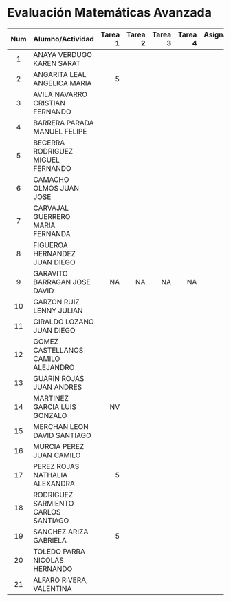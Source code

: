 # Evaluación Matemáticas Avanzada

|Num  |Alumno/Actividad       |Tarea 1  |Tarea 2  |Tarea 3|Tarea 4|Asignación 1|Asignación 2|Asignación 3|       
|:---:|:---                   |---:     |---:     |---:   |---:   |---:        |---:        | ---:       |             
| 1 |ANAYA VERDUGO KAREN SARAT|         |         |       |       |  4.2       |            |            |
| 2	|ANGARITA LEAL ANGELICA MARIA|  5   |         |       |       |  4.0       |            |            |
| 3	|AVILA NAVARRO CRISTIAN FERNANDO|   |         |       |       |  2.0       |            |            |
| 4	| BARRERA PARADA MANUEL FELIPE|     |         |       |       |  0.0       |            |            |
| 5	| BECERRA RODRIGUEZ MIGUEL FERNANDO||         |       |       |     4.2    |            |            |
| 6	| CAMACHO OLMOS JUAN JOSE |         |         |       |       |            |            |            |
| 7	| CARVAJAL GUERRERO MARIA FERNANDA| |         |       |       |   5.0      |            |            |
| 8	| FIGUEROA HERNANDEZ JUAN DIEGO|    |         |       |       |   5.0      |            |            |
| 9	| GARAVITO BARRAGAN JOSE DAVID |NA  |NA       |NA     |NA     |NA          |NA          |NA          |
| 10| GARZON RUIZ LENNY JULIAN |        |         |       |       |            |            |            |
| 11|	GIRALDO LOZANO JUAN DIEGO |       |         |       |       |            |            |            |
| 12| GOMEZ CASTELLANOS CAMILO ALEJANDRO||        |       |       |            |            |            |
| 13|	GUARIN ROJAS JUAN ANDRES |        |         |       |       |   5.0      |            |            |
|14	| MARTINEZ GARCIA LUIS GONZALO|NV   |         |       |       |            |            |            |
| 15| MERCHAN LEON DAVID SANTIAGO |     |         |       |       |   4.0      |            |            |
| 16| MURCIA PEREZ JUAN CAMILO |        |         |       |       |   0.0      |            |            |
| 17| PEREZ ROJAS NATHALIA ALEXANDRA | 5|         |       |       |   4.0      |            |            |
| 18| RODRIGUEZ SARMIENTO CARLOS SANTIAGO| |      |       |       |   5.0      |            |            |
| 19| SANCHEZ ARIZA GABRIELA |   5      |         |       |       |   5.0      |            |            |
| 20| TOLEDO PARRA NICOLAS HERNANDO |   |         |       |       |   5.0      |            |            |
| 21| ALFARO RIVERA, VALENTINA|         |         |       |       |   4.0      |            |            |
